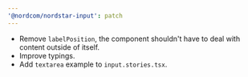 ```yaml
---
'@nordcom/nordstar-input': patch
---
```


-   Remove `labelPosition`, the component shouldn't have to deal with content outside of itself.
-   Improve typings.
-   Add `textarea` example to `input.stories.tsx`.
